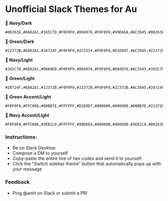 # Unofficial Slack Themes for Au

:art: **Navy/Dark**

```
#00263E,#6882A1,#165C7D,#F0F0F0,#004976,#F0F0F0,#99D6EA,#AC3945,#00263E,#F0F0F0
```

:art: **Green/Dark**

```
#22372B,#6882A1,#28724F,#F0F0F0,#2C5234,#F0F0F0,#D1E0D7,#AC3945,#22372B,#F0F0F0
```

:art: **Navy/Light**

```
#165C7D,#6882A1,#00A9E0,#F0F0F0,#004976,#F0F0F0,#004976,#AC3945,#165C7D,#F0F0F0
```

:art: **Green/Light**

```
#28724F,#6882A1,#22372B,#F0F0F0,#22372B,#F0F0F0,#22372B,#AC3945,#28724F,#F0F0F0
```

:art: **Green Accent/Light**

```
#F0F0F0,#FFC806,#00BB7E,#FFFFFF,#D1E0D7,#000000,#000000,#00BB7E,#22372B,#FFFFFF
```

:art: **Navy Accent/Light**

```
#F0F0F0,#FFC806,#3EB1C8,#FFFFFF,#99D6EA,#000000,#000000,#3EB1C8,#00263E,#FFFFFF
```


### Instructions: 
- Be on Slack Desktop
- Compose a DM to yourself
- Copy-paste the entire line of hex codes and send it to yourself
- Click the "Switch sidebar theme" button that automatically pops up with your message

### Feedback
- Ping @amit on Slack or submit a PR!
